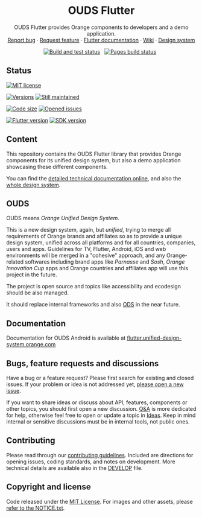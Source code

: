 <h1 align="center">OUDS Flutter</h1>

<p align="center">
  OUDS Flutter provides Orange components to developers and a demo application.
  <br>
  <a href="https://github.com/Orange-OpenSource/ouds-flutter/issues/new?template=bug_report.yml" title="Open an issue on GitHub">Report bug</a>
  ·
  <a href="https://github.com/Orange-OpenSource/ouds-flutter/issues/new?template=feature_request.yml title="Open an issue on GitHub">Request feature</a>
  ·
  <a href="https://flutter.unified-design-system.orange.com/" title="Flutter library technical documentation on GitHub Pages">Flutter documentation</a>
  ·
  <a href="https://github.com/Orange-OpenSource/ouds-flutter/wiki" title="Flutter library wiki">Wiki</a>
  ·
  <a href="https://unified-design-system.orange.com/" title="Design system global website">Design system</a>
</p>

<p align="center">
<a href="https://github.com/Orange-OpenSource/ouds-flutter/actions/workflows/build.yml" title="Build and test status">
  <img src="https://github.com/Orange-OpenSource/ouds-flutter/actions/workflows/build.yml/badge.svg" alt="Build and test status"></a>
&nbsp;
<a href="https://github.com/Orange-OpenSource/ouds-flutter/actions/workflows/pages/pages-build-deployment" title="Pages build status"><img src="https://github.com/Orange-OpenSource/ouds-flutter/actions/workflows/pages/pages-build-deployment/badge.svg" alt="Pages build status"></a>
&nbsp;
</p>

## Status

[![MIT license](https://img.shields.io/github/license/Orange-OpenSource/ouds-flutter?style=for-the-badge)](https://github.com/Orange-OpenSource/ouds-flutter/blob/main/LICENSE)

[![Versions](https://img.shields.io/github/v/release/Orange-OpenSource/ouds-flutter?label=Last%20version&style=for-the-badge)](https://github.com/Orange-OpenSource/ouds-flutter/releases)
[![Still maintained](https://img.shields.io/maintenance/yes/2025?style=for-the-badge)](https://github.com/Orange-OpenSource/ouds-flutter/issues?q=is%3Aissue+is%3Aclosed)

[![Code size](https://img.shields.io/github/languages/code-size/Orange-OpenSource/ouds-flutter?style=for-the-badge)](https://github.com/Orange-OpenSource/ouds-flutter)
[![Opened issues](https://img.shields.io/github/issues-raw/Orange-OpenSource/ouds-flutter?style=for-the-badge)](https://github.com/Orange-OpenSource/ouds-flutter/issues)

[![Flutter version](https://img.shields.io/badge/Flutter-%3E%3D%203.10.0-FF2D95?style=for-the-badge)](https://flutter.dev)
[![SDK version](https://img.shields.io/badge/SDK-%3E%3D%203.6.0-D32F2F?style=for-the-badge)](https://dart.dev)


## Content

This repository contains the OUDS Flutter library that provides Orange components for its unified design system, but also a demo application showcasing these different components.

You can find the [detailed technical documentation online](https://flutter.unified-design-system.orange.com/), and also the [whole design system](https://unified-design-system.orange.com/).

## OUDS

OUDS means *Orange Unified Design System*.

This is a new design system, again, but _unified_, trying to merge all requirements of Orange brands and affiliates so as to provide a unique design system, unified across all platforms and for all countries, companies, users and apps.
Guidelines for TV, Flutter, Android, iOS and web environments will be merged in a "cohesive" approach, and any Orange-related softwares including brand apps like *Parnasse* and *Sosh*, *Orange Innovation Cup* apps and Orange countries and affiliates app will use this project in the future.

The project is open source and topics like accessibility and ecodesign should be also managed.

It should replace internal frameworks and also [ODS](https://github.com/Orange-OpenSource/ods-flutter) in the near future.

## Documentation

Documentation for OUDS Android is available at [flutter.unified-design-system.orange.com](https://android.unified-design-system.orange.com/)

## Bugs, feature requests and discussions

Have a bug or a feature request? Please first search for existing and closed issues. If your problem or idea is not addressed yet, [please open a new issue](https://github.com/Orange-OpenSource/ouds-flutter/issues/new/choose).

If you want to share ideas or discuss about API, features, components or other topics, you should first open a new discussion.
[Q&A](https://github.com/Orange-OpenSource/ouds-flutter/discussions/categories/q-a) is more dedicated for help, otherwise feel free to open or update a topic in [Ideas](https://github.com/Orange-OpenSource/ouds-flutter/discussions/categories/ideas).
Keep in mind internal or sensitive discussions must be in internal tools, not public ones.

## Contributing

Please read through our [contributing guidelines](https://github.com/Orange-OpenSource/ouds-flutter/blob/develop/.github/CONTRIBUTING.md). Included are directions for opening issues, coding standards, and notes on development. More technical details are available also in the [DEVELOP](https://github.com/Orange-OpenSource/ouds-flutter/blob/develop/.github/DEVELOP.md) file.

## Copyright and license

Code released under the [MIT License](https://github.com/Orange-OpenSource/ouds-flutter/blob/develop/LICENSE).
For images and other assets, please [refer to the NOTICE.txt](https://github.com/Orange-OpenSource/ouds-flutter/blob/develop/NOTICE.txt).
